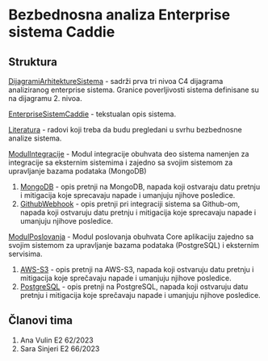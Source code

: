 # Bezbednosna analiza Enterprise sistema Caddie

## Struktura

[DijagramiArhitektureSistema](DijagramiArhitektureSistema) - sadrži prva tri nivoa C4 dijagrama analiziranog enterprise sistema.
Granice poverljivosti sistema definisane su na dijagramu 2. nivoa.

[EnterpriseSistemCaddie](EnterpriseSistemCaddie/PREGLED_SISTEMA.md) - tekstualan opis sistema.

[Literatura](Literatura/Literatura.md) - radovi koji treba da budu pregledani u svrhu bezbednosne analize sistema.

[ModulIntegracije](ModulIntegracije/) - Modul integracije obuhvata deo sistema namenjen za integracije sa eksternim sistemima i zajedno sa svojim sistemom za upravljanje bazama podataka (MongoDB)

1. [MongoDB](ModulIntegracije/MongoDB) - opis pretnji na MongoDB, napada koji ostvaraju datu pretnju i mitigacija koje sprecavaju napade i umanjuju njihove posledice.
2. [GithubWebhook](ModulIntegracije/GithubWebhook) - opis pretnji pri integraciji sistema sa Github-om, napada koji ostvaruju datu pretnju i mitigacija koje sprecavaju napade i umanjuju njihove posledice.

[ModulPoslovanja](ModulPoslovanja/) - Modul poslovanja obuhvata Core aplikaciju zajedno sa svojim sistemom za upravljanje bazama podataka (PostgreSQL) i eksternim servisima.

1. [AWS-S3](ModulPoslovanja/AWS-S3) - opis pretnji na AWS-S3, napada koji ostvaruju datu pretnju i mitigacija koje sprečavaju napade i umanjuju njihove posledice.
2. [PostgreSQL](ModulPoslovanja/PostgreSQL) - opis pretnji na PostgreSQL, napada koji ostvaruju datu pretnju i mitigacija koje sprečavaju napade i umanjuju njihove posledice.

## Članovi tima

1. Ana Vulin E2 62/2023
2. Sara Sinjeri E2 66/2023
